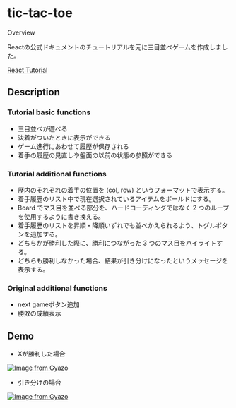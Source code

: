 tic-tac-toe
====

Overview

Reactの公式ドキュメントのチュートリアルを元に三目並べゲームを作成しました。

[React Tutorial](https://ja.reactjs.org/tutorial/tutorial.html)

## Description

### Tutorial basic functions

- 三目並べが遊べる
- 決着がついたときに表示ができる
- ゲーム進行にあわせて履歴が保存される
- 着手の履歴の見直しや盤面の以前の状態の参照ができる

### Tutorial additional functions

- 歴内のそれぞれの着手の位置を (col, row) というフォーマットで表示する。
- 着手履歴のリスト中で現在選択されているアイテムをボールドにする。
- Board でマス目を並べる部分を、ハードコーディングではなく 2 つのループを使用するように書き換える。
- 着手履歴のリストを昇順・降順いずれでも並べかえられるよう、トグルボタンを追加する。
- どちらかが勝利した際に、勝利につながった 3 つのマス目をハイライトする。
- どちらも勝利しなかった場合、結果が引き分けになったというメッセージを表示する。

### Original additional functions

- next gameボタン追加
- 勝敗の成績表示

## Demo

- Xが勝利した場合

[![Image from Gyazo](https://i.gyazo.com/5c8957329718f75e9539c46a033ab5b5.gif)](https://gyazo.com/5c8957329718f75e9539c46a033ab5b5)

- 引き分けの場合

[![Image from Gyazo](https://i.gyazo.com/a7f619fc4845ca1312dbb8457cf00fb0.gif)](https://gyazo.com/a7f619fc4845ca1312dbb8457cf00fb0)
